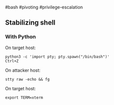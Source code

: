 #bash #pivoting #privilege-escalation

## Stabilizing shell
### With Python
On target host:
```
python3 -c 'import pty; pty.spawn("/bin/bash")'
Ctrl+Z
```

On attacker host:
```
stty raw -echo && fg
```

On target host:
```
export TERM=xterm
```